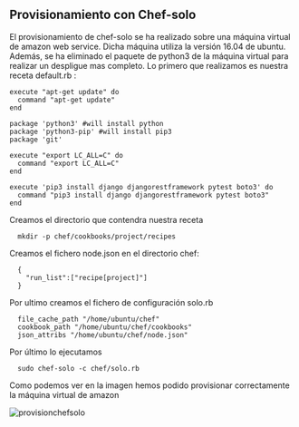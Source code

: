 ## Provisionamiento con Chef-solo

El provisionamiento de chef-solo se ha realizado sobre una máquina virtual de amazon web service. Dicha máquina
utiliza la versión 16.04 de ubuntu. Además, se ha eliminado el paquete de python3  de la máquina virtual
para realizar un despligue mas completo. Lo primero que realizamos es nuestra receta default.rb :

```
execute "apt-get update" do
  command "apt-get update"
end

package 'python3' #will install python
package 'python3-pip' #will install pip3
package 'git'

execute "export LC_ALL=C" do
  command "export LC_ALL=C"
end

execute 'pip3 install django djangorestframework pytest boto3' do
  command "pip3 install django djangorestframework pytest boto3"
end
```

Creamos el directorio que contendra nuestra receta
```
  mkdir -p chef/cookbooks/project/recipes
```
Creamos el fichero node.json en el directorio chef:
```
  {
    "run_list":["recipe[project]"]
  }
```
Por ultimo creamos el fichero de configuración solo.rb
```
  file_cache_path "/home/ubuntu/chef"
  cookbook_path "/home/ubuntu/chef/cookbooks"
  json_attribs "/home/ubuntu/chef/node.json"
```
Por último lo ejecutamos
```
  sudo chef-solo -c chef/solo.rb
```
Como podemos ver en la imagen hemos podido provisionar correctamente la máquina virtual de amazon

![provisionchefsolo](https://user-images.githubusercontent.com/11316534/32512107-3013b158-c3f6-11e7-9559-e8460b74277f.png)
